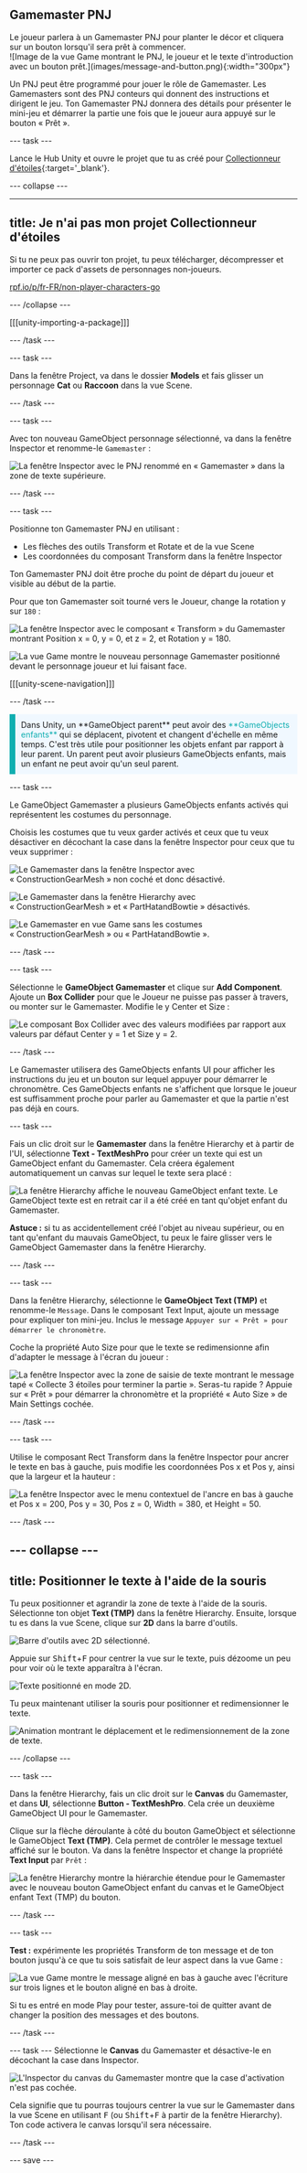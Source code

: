 ## Gamemaster PNJ

<div style="display: flex; flex-wrap: wrap">
<div style="flex-basis: 200px; flex-grow: 1; margin-right: 15px;">
Le joueur parlera à un Gamemaster PNJ pour planter le décor et cliquera sur un bouton lorsqu'il sera prêt à commencer.
</div>
<div>
![Image de la vue Game montrant le PNJ, le joueur et le texte d'introduction avec un bouton prêt.](images/message-and-button.png){:width="300px"}
</div>
</div>

Un PNJ peut être programmé pour jouer le rôle de Gamemaster. Les Gamemasters sont des PNJ conteurs qui donnent des instructions et dirigent le jeu. Ton Gamemaster PNJ donnera des détails pour présenter le mini-jeu et démarrer la partie une fois que le joueur aura appuyé sur le bouton « Prêt ».

--- task ---

Lance le Hub Unity et ouvre le projet que tu as créé pour [Collectionneur d'étoiles](https://projects.raspberrypi.org/fr-FR/projects/star-collector/0){:target='_blank'}.

--- collapse ---

---
title: Je n'ai pas mon projet Collectionneur d'étoiles
---

Si tu ne peux pas ouvrir ton projet, tu peux télécharger, décompresser et importer ce pack d'assets de personnages non-joueurs.

[rpf.io/p/fr-FR/non-player-characters-go](https://rpf.io/p/fr-FR/non-player-characters-go)

--- /collapse ---

[[[unity-importing-a-package]]]

--- /task ---

--- task ---

Dans la fenêtre Project, va dans le dossier **Models** et fais glisser un personnage **Cat** ou **Raccoon** dans la vue Scene.

--- /task ---

--- task ---

Avec ton nouveau GameObject personnage sélectionné, va dans la fenêtre Inspector et renomme-le `Gamemaster` :

![La fenêtre Inspector avec le PNJ renommé en « Gamemaster » dans la zone de texte supérieure.](images/rename-gamemaster.png)

--- /task ---

--- task ---

Positionne ton Gamemaster PNJ en utilisant :

+ Les flèches des outils Transform et Rotate et de la vue Scene
+ Les coordonnées du composant Transform dans la fenêtre Inspector

Ton Gamemaster PNJ doit être proche du point de départ du joueur et visible au début de la partie.

Pour que ton Gamemaster soit tourné vers le Joueur, change la rotation y sur `180` :

![La fenêtre Inspector avec le composant « Transform » du Gamemaster montrant Position x = 0, y = 0, et z = 2, et Rotation y = 180.](images/gamemaster-transform.png)

![La vue Game montre le nouveau personnage Gamemaster positionné devant le personnage joueur et lui faisant face.](images/game-view-gamemaster.png)

[[[unity-scene-navigation]]]

--- /task ---

<p style="border-left: solid; border-width:10px; border-color: #0faeb0; background-color: aliceblue; padding: 10px;">
Dans Unity, un **GameObject parent** peut avoir des <span style="color: #0faeb0">**GameObjects enfants**</span> qui se déplacent, pivotent et changent d'échelle en même temps. C'est très utile pour positionner les objets enfant par rapport à leur parent. Un parent peut avoir plusieurs GameObjects enfants, mais un enfant ne peut avoir qu'un seul parent. 
</p>

--- task ---

Le GameObject Gamemaster a plusieurs GameObjects enfants activés qui représentent les costumes du personnage.

Choisis les costumes que tu veux garder activés et ceux que tu veux désactiver en décochant la case dans la fenêtre Inspector pour ceux que tu veux supprimer :

![Le Gamemaster dans la fenêtre Inspector avec « ConstructionGearMesh » non coché et donc désactivé.](images/gamemaster-disable-construction.png)

![Le Gamemaster dans la fenêtre Hierarchy avec « ConstructionGearMesh » et « PartHatandBowtie » désactivés.](images/gamemaster-costumes.png)

![Le Gamemaster en vue Game sans les costumes « ConstructionGearMesh » ou « PartHatandBowtie ».](images/gamemaster-game-view-costumes.png)

--- /task ---

--- task ---

Sélectionne le **GameObject Gamemaster** et clique sur **Add Component**. Ajoute un **Box Collider** pour que le Joueur ne puisse pas passer à travers, ou monter sur le Gamemaster. Modifie le y Center et Size :

![Le composant Box Collider avec des valeurs modifiées par rapport aux valeurs par défaut Center y = 1 et Size y = 2.](images/box-collider-gamemaster.png)

--- /task ---

Le Gamemaster utilisera des GameObjects enfants UI pour afficher les instructions du jeu et un bouton sur lequel appuyer pour démarrer le chronomètre. Ces GameObjects enfants ne s'affichent que lorsque le joueur est suffisamment proche pour parler au Gamemaster et que la partie n'est pas déjà en cours.

--- task ---

Fais un clic droit sur le **Gamemaster** dans la fenêtre Hierarchy et à partir de l'UI, sélectionne **Text - TextMeshPro** pour créer un texte qui est un GameObject enfant du Gamemaster. Cela créera également automatiquement un canvas sur lequel le texte sera placé :

![La fenêtre Hierarchy affiche le nouveau GameObject enfant texte. Le GameObject texte est en retrait car il a été créé en tant qu'objet enfant du Gamemaster.](images/text-child-hierarchy.png)

**Astuce :** si tu as accidentellement créé l'objet au niveau supérieur, ou en tant qu'enfant du mauvais GameObject, tu peux le faire glisser vers le GameObject Gamemaster dans la fenêtre Hierarchy.

--- /task ---

--- task ---

Dans la fenêtre Hierarchy, sélectionne le **GameObject Text (TMP)** et renomme-le `Message`. Dans le composant Text Input, ajoute un message pour expliquer ton mini-jeu. Inclus le message `Appuyer sur « Prêt » pour démarrer le chronomètre`.

Coche la propriété Auto Size pour que le texte se redimensionne afin d'adapter le message à l'écran du joueur :

![La fenêtre Inspector avec la zone de saisie de texte montrant le message tapé « Collecte 3 étoiles pour terminer la partie ». Seras-tu rapide ? Appuie sur « Prêt » pour démarrer la chronomètre et la propriété « Auto Size » de Main Settings cochée.](images/gamemaster-text-message.png)

--- /task ---

--- task ---

Utilise le composant Rect Transform dans la fenêtre Inspector pour ancrer le texte en bas à gauche, puis modifie les coordonnées Pos x et Pos y, ainsi que la largeur et la hauteur :

![La fenêtre Inspector avec le menu contextuel de l'ancre en bas à gauche et Pos x = 200, Pos y = 30, Pos z = 0, Width = 380, et Height = 50.](images/gamemaster-text-transform.png)

--- /task ---

--- collapse ---
---
title: Positionner le texte à l'aide de la souris
---

Tu peux positionner et agrandir la zone de texte à l'aide de la souris. Sélectionne ton objet **Text (TMP)** dans la fenêtre Hierarchy. Ensuite, lorsque tu es dans la vue Scene, clique sur **2D** dans la barre d'outils.

![Barre d'outils avec 2D sélectionné.](images/change-to-2d.png)

Appuie sur <kbd>Shift</kbd>+<kbd>F</kbd> pour centrer la vue sur le texte, puis dézoome un peu pour voir où le texte apparaîtra à l'écran.

![Texte positionné en mode 2D.](images/text-2d.png)

Tu peux maintenant utiliser la souris pour positionner et redimensionner le texte.

![Animation montrant le déplacement et le redimensionnement de la zone de texte.](images/transform-text.gif)

--- /collapse ---

--- task ---

Dans la fenêtre Hierarchy, fais un clic droit sur le **Canvas** du Gamemaster, et dans **UI**, sélectionne **Button - TextMeshPro**. Cela crée un deuxième GameObject UI pour le Gamemaster.

Clique sur la flèche déroulante à côté du bouton GameObject et sélectionne le GameObject **Text (TMP)**. Cela permet de contrôler le message textuel affiché sur le bouton. Va dans la fenêtre Inspector et change la propriété **Text Input** par `Prêt` :

![La fenêtre Hierarchy montre la hiérarchie étendue pour le Gamemaster avec le nouveau bouton GameObject enfant du canvas et le GameObject enfant Text (TMP) du bouton.](images/button-hierarchy.png)

--- /task ---

--- task ---

**Test :** expérimente les propriétés Transform de ton message et de ton bouton jusqu'à ce que tu sois satisfait de leur aspect dans la vue Game :

![La vue Game montre le message aligné en bas à gauche avec l'écriture sur trois lignes et le bouton aligné en bas à droite.](images/message-and-button.png)

Si tu es entré en mode Play pour tester, assure-toi de quitter avant de changer la position des messages et des boutons.

--- /task ---

--- task ---
Sélectionne le **Canvas** du Gamemaster et désactive-le en décochant la case dans Inspector.

![L'Inspector du canvas du Gamemaster montre que la case d'activation n'est pas cochée.](images/disabled-canvas.png)

Cela signifie que tu pourras toujours centrer la vue sur le Gamemaster dans la vue Scene en utilisant <kbd>F</kbd> (ou <kbd>Shift</kbd>+<kbd>F</kbd> à partir de la fenêtre Hierarchy). Ton code activera le canvas lorsqu'il sera nécessaire.

--- /task ---

--- save ---
